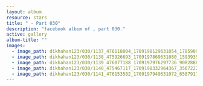 ```yaml
---
layout: album
resource: stars
title: " - Part 030"
description: "facebook album of , part 030."
active: gallery
album-title: ""
images:
  - image_path: dikhahan123/030/1137_476118004_1709198129631054_1785909751996003212_n.jpg
  - image_path: dikhahan123/030/1138_475926693_1709197869631080_1593935533813141835_n.jpg
  - image_path: dikhahan123/030/1139_476077188_1709197976297736_9082888023707591799_n.jpg
  - image_path: dikhahan123/030/1140_475467117_1709198332964367_3567222907005912668_n.jpg
  - image_path: dikhahan123/030/1141_476153582_1709197949631072_6587917579561655608_n.jpg
---
```


